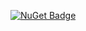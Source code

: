 [![NuGet Badge](https://buildstats.info/nuget/Omnicasa.SQLiteExtended)](https://www.nuget.org/packages/Omnicasa.SQLiteExtended/)